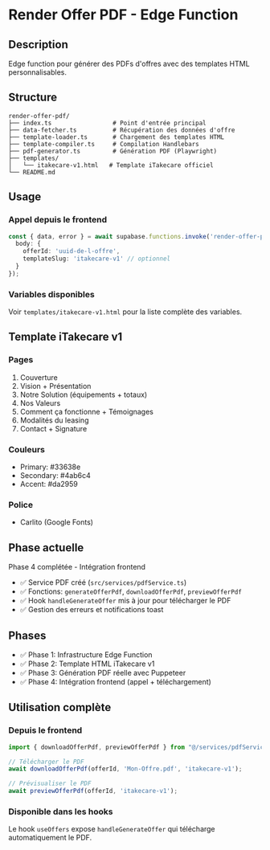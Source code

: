 # Render Offer PDF - Edge Function

## Description
Edge function pour générer des PDFs d'offres avec des templates HTML personnalisables.

## Structure
```
render-offer-pdf/
├── index.ts                 # Point d'entrée principal
├── data-fetcher.ts          # Récupération des données d'offre
├── template-loader.ts       # Chargement des templates HTML
├── template-compiler.ts     # Compilation Handlebars
├── pdf-generator.ts         # Génération PDF (Playwright)
├── templates/              
│   └── itakecare-v1.html   # Template iTakecare officiel
└── README.md
```

## Usage

### Appel depuis le frontend
```typescript
const { data, error } = await supabase.functions.invoke('render-offer-pdf', {
  body: { 
    offerId: 'uuid-de-l-offre',
    templateSlug: 'itakecare-v1' // optionnel
  }
});
```

### Variables disponibles
Voir `templates/itakecare-v1.html` pour la liste complète des variables.

## Template iTakecare v1

### Pages
1. Couverture
2. Vision + Présentation
3. Notre Solution (équipements + totaux)
4. Nos Valeurs
5. Comment ça fonctionne + Témoignages
6. Modalités du leasing
7. Contact + Signature

### Couleurs
- Primary: #33638e
- Secondary: #4ab6c4
- Accent: #da2959

### Police
- Carlito (Google Fonts)

## Phase actuelle
Phase 4 complétée - Intégration frontend
- ✅ Service PDF créé (`src/services/pdfService.ts`)
- ✅ Fonctions: `generateOfferPdf`, `downloadOfferPdf`, `previewOfferPdf`
- ✅ Hook `handleGenerateOffer` mis à jour pour télécharger le PDF
- ✅ Gestion des erreurs et notifications toast

## Phases
- ✅ Phase 1: Infrastructure Edge Function
- ✅ Phase 2: Template HTML iTakecare v1
- ✅ Phase 3: Génération PDF réelle avec Puppeteer
- ✅ Phase 4: Intégration frontend (appel + téléchargement)

## Utilisation complète

### Depuis le frontend
```typescript
import { downloadOfferPdf, previewOfferPdf } from "@/services/pdfService";

// Télécharger le PDF
await downloadOfferPdf(offerId, 'Mon-Offre.pdf', 'itakecare-v1');

// Prévisualiser le PDF
await previewOfferPdf(offerId, 'itakecare-v1');
```

### Disponible dans les hooks
Le hook `useOffers` expose `handleGenerateOffer` qui télécharge automatiquement le PDF.

